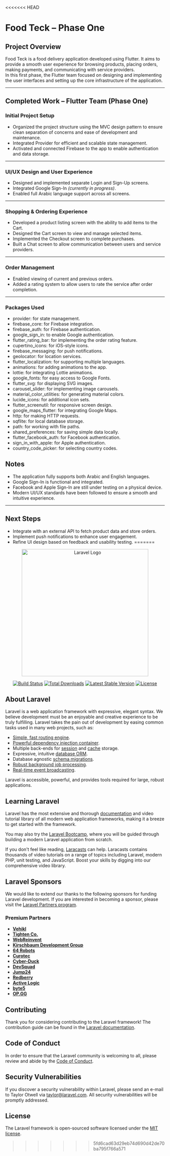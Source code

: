 <<<<<<< HEAD
#  Food Teck – Phase One



##  Project Overview

Food Teck is a food delivery application developed using Flutter. It aims to provide a smooth user experience for browsing products, placing orders, making payments, and communicating with service providers.  
In this first phase, the Flutter team focused on designing and implementing the user interfaces and setting up the core infrastructure of the application.

---

##  Completed Work – Flutter Team (Phase One)

###  Initial Project Setup

- Organized the project structure using the MVC design pattern to ensure clean separation of concerns and ease of development and maintenance.
- Integrated Provider for efficient and scalable state management.
- Activated and connected Firebase to the app to enable authentication and data storage.

---

###  UI/UX Design and User Experience

- Designed and implemented separate Login and Sign-Up screens.
- Integrated Google Sign-In *(currently in progress)*.
- Enabled full Arabic language support across all screens.

---

###  Shopping & Ordering Experience

- Developed a product listing screen with the ability to add items to the Cart.
- Designed the Cart screen to view and manage selected items.
- Implemented the Checkout screen to complete purchases.
- Built a Chat screen to allow communication between users and service providers.

---

###  Order Management

- Enabled viewing of current and previous orders.
- Added a rating system to allow users to rate the service after order completion.

---

### Packages Used

- provider: for state management.
- firebase_core: for Firebase integration.
- firebase_auth: for Firebase authentication.
- google_sign_in: to enable Google authentication.
- flutter_rating_bar: for implementing the order rating feature.
- cupertino_icons: for iOS-style icons.
- firebase_messaging: for push notifications.
- geolocator: for location services.
- flutter_localization: for supporting multiple languages.
- animations: for adding animations to the app.
- lottie: for integrating Lottie animations.
- google_fonts: for easy access to Google Fonts.
- flutter_svg: for displaying SVG images.
- carousel_slider: for implementing image carousels.
- material_color_utilities: for generating material colors.
- lucide_icons: for additional icon sets.
- flutter_screenutil: for responsive screen design.
- google_maps_flutter: for integrating Google Maps.
- http: for making HTTP requests.
- sqflite: for local database storage.
- path: for working with file paths.
- shared_preferences: for saving simple data locally.
- flutter_facebook_auth: for Facebook authentication.
- sign_in_with_apple: for Apple authentication.
- country_code_picker: for selecting country codes.


##  Notes

- The application fully supports both Arabic and English languages.
- Google Sign-In is functional and integrated.
- Facebook and Apple Sign-In are still under testing on a physical device.
- Modern UI/UX standards have been followed to ensure a smooth and intuitive experience.

---

##  Next Steps

- Integrate with an external API to fetch product data and store orders.
- Implement push notifications to enhance user engagement.
- Refine UI design based on feedback and usability testing.
=======
<p align="center"><a href="https://laravel.com" target="_blank"><img src="https://raw.githubusercontent.com/laravel/art/master/logo-lockup/5%20SVG/2%20CMYK/1%20Full%20Color/laravel-logolockup-cmyk-red.svg" width="400" alt="Laravel Logo"></a></p>

<p align="center">
<a href="https://github.com/laravel/framework/actions"><img src="https://github.com/laravel/framework/workflows/tests/badge.svg" alt="Build Status"></a>
<a href="https://packagist.org/packages/laravel/framework"><img src="https://img.shields.io/packagist/dt/laravel/framework" alt="Total Downloads"></a>
<a href="https://packagist.org/packages/laravel/framework"><img src="https://img.shields.io/packagist/v/laravel/framework" alt="Latest Stable Version"></a>
<a href="https://packagist.org/packages/laravel/framework"><img src="https://img.shields.io/packagist/l/laravel/framework" alt="License"></a>
</p>

## About Laravel

Laravel is a web application framework with expressive, elegant syntax. We believe development must be an enjoyable and creative experience to be truly fulfilling. Laravel takes the pain out of development by easing common tasks used in many web projects, such as:

- [Simple, fast routing engine](https://laravel.com/docs/routing).
- [Powerful dependency injection container](https://laravel.com/docs/container).
- Multiple back-ends for [session](https://laravel.com/docs/session) and [cache](https://laravel.com/docs/cache) storage.
- Expressive, intuitive [database ORM](https://laravel.com/docs/eloquent).
- Database agnostic [schema migrations](https://laravel.com/docs/migrations).
- [Robust background job processing](https://laravel.com/docs/queues).
- [Real-time event broadcasting](https://laravel.com/docs/broadcasting).

Laravel is accessible, powerful, and provides tools required for large, robust applications.

## Learning Laravel

Laravel has the most extensive and thorough [documentation](https://laravel.com/docs) and video tutorial library of all modern web application frameworks, making it a breeze to get started with the framework.

You may also try the [Laravel Bootcamp](https://bootcamp.laravel.com), where you will be guided through building a modern Laravel application from scratch.

If you don't feel like reading, [Laracasts](https://laracasts.com) can help. Laracasts contains thousands of video tutorials on a range of topics including Laravel, modern PHP, unit testing, and JavaScript. Boost your skills by digging into our comprehensive video library.

## Laravel Sponsors

We would like to extend our thanks to the following sponsors for funding Laravel development. If you are interested in becoming a sponsor, please visit the [Laravel Partners program](https://partners.laravel.com).

### Premium Partners

- **[Vehikl](https://vehikl.com/)**
- **[Tighten Co.](https://tighten.co)**
- **[WebReinvent](https://webreinvent.com/)**
- **[Kirschbaum Development Group](https://kirschbaumdevelopment.com)**
- **[64 Robots](https://64robots.com)**
- **[Curotec](https://www.curotec.com/services/technologies/laravel/)**
- **[Cyber-Duck](https://cyber-duck.co.uk)**
- **[DevSquad](https://devsquad.com/hire-laravel-developers)**
- **[Jump24](https://jump24.co.uk)**
- **[Redberry](https://redberry.international/laravel/)**
- **[Active Logic](https://activelogic.com)**
- **[byte5](https://byte5.de)**
- **[OP.GG](https://op.gg)**

## Contributing

Thank you for considering contributing to the Laravel framework! The contribution guide can be found in the [Laravel documentation](https://laravel.com/docs/contributions).

## Code of Conduct

In order to ensure that the Laravel community is welcoming to all, please review and abide by the [Code of Conduct](https://laravel.com/docs/contributions#code-of-conduct).

## Security Vulnerabilities

If you discover a security vulnerability within Laravel, please send an e-mail to Taylor Otwell via [taylor@laravel.com](mailto:taylor@laravel.com). All security vulnerabilities will be promptly addressed.

## License

The Laravel framework is open-sourced software licensed under the [MIT license](https://opensource.org/licenses/MIT).
>>>>>>> 5fd6cad63d29eb74d690d42de70ba795f766a571
